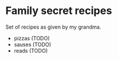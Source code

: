 # Family secret recipes

Set of recipes as given by my grandma.

- pizzas (TODO)
- sauses (TODO)
- reads (TODO)